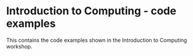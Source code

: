 # Introduction to Computing - code examples

This contains the code examples shown in the Introduction to Computing workshop.
